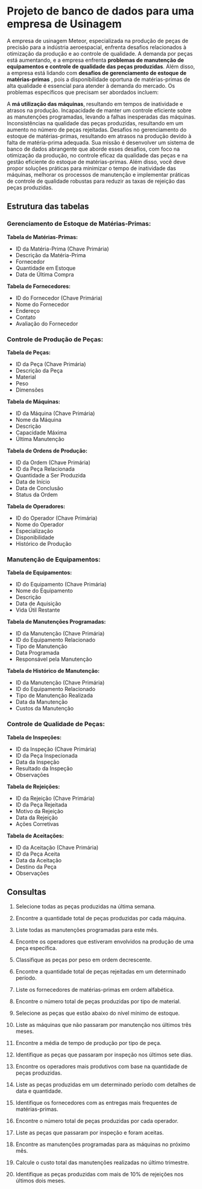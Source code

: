 # Projeto de banco de dados para uma empresa de Usinagem

A empresa de usinagem Meteor, especializada na produção de peças de precisão para a indústria aeroespacial, enfrenta desafios relacionados à otimização da produção e ao controle de qualidade. A demanda por peças está aumentando, e a empresa enfrenta **problemas de manutenção de equipamentos e controle de qualidade das peças produzidas**.
Além disso, a empresa está lidando com **desafios de gerenciamento de estoque de matérias-primas**
, pois a disponibilidade oportuna de matérias-primas de alta qualidade é essencial para atender à demanda do mercado.
Os problemas específicos que precisam ser abordados incluem:

A **má utilização das máquinas**, resultando em tempos de inatividade e atrasos na produção.
Incapacidade de manter um controle eficiente sobre as manutenções programadas, levando a falhas inesperadas das máquinas.
Inconsistências na qualidade das peças produzidas, resultando em um aumento no número de peças rejeitadas.
Desafios no gerenciamento do estoque de matérias-primas, resultando em atrasos na produção devido à falta de matéria-prima adequada.
Sua missão é desenvolver um sistema de banco de dados abrangente que aborde esses desafios, com foco na otimização da produção, no controle eficaz da qualidade das peças e na gestão eficiente do estoque de matérias-primas. Além disso, você deve propor soluções práticas para minimizar o tempo de inatividade das máquinas, melhorar os processos de manutenção e implementar práticas de controle de qualidade robustas para reduzir as taxas de rejeição das peças produzidas.

## Estrutura das tabelas


###  Gerenciamento de Estoque de Matérias-Primas:

**Tabela de Matérias-Primas:** 
- ID da Matéria-Prima (Chave Primária)
- Descrição da Matéria-Prima
- Fornecedor
- Quantidade em Estoque
- Data de Última Compra

**Tabela de Fornecedores:**
- ID do Fornecedor (Chave Primária)
- Nome do Fornecedor
- Endereço
- Contato
- Avaliação do Fornecedor

### Controle de Produção de Peças:

**Tabela de Peças:**
- ID da Peça (Chave Primária)
- Descrição da Peça
- Material
- Peso
- Dimensões

**Tabela de Máquinas:**
- ID da Máquina (Chave Primária)
- Nome da Máquina
- Descrição
- Capacidade Máxima
- Última Manutenção

**Tabela de Ordens de Produção:**
- ID da Ordem (Chave Primária)
- ID da Peça Relacionada
- Quantidade a Ser Produzida
- Data de Início
- Data de Conclusão
- Status da Ordem

**Tabela de Operadores:**
- ID do Operador (Chave Primária)
- Nome do Operador
- Especialização
- Disponibilidade
- Histórico de Produção

### Manutenção de Equipamentos:

**Tabela de Equipamentos:**
- ID do Equipamento (Chave Primária)
- Nome do Equipamento
- Descrição
- Data de Aquisição
- Vida Útil Restante

**Tabela de Manutenções Programadas:**
- ID da Manutenção (Chave Primária)
- ID do Equipamento Relacionado
- Tipo de Manutenção
- Data Programada
- Responsável pela Manutenção

**Tabela de Histórico de Manutenção:**
- ID da Manutenção (Chave Primária)
- ID do Equipamento Relacionado
- Tipo de Manutenção Realizada
- Data da Manutenção
- Custos da Manutenção

### Controle de Qualidade de Peças:

**Tabela de Inspeções:**
- ID da Inspeção (Chave Primária)
- ID da Peça Inspecionada
- Data da Inspeção
- Resultado da Inspeção
- Observações

**Tabela de Rejeições:**
- ID da Rejeição (Chave Primária)
- ID da Peça Rejeitada
- Motivo da Rejeição
- Data da Rejeição
- Ações Corretivas

**Tabela de Aceitações:**
- ID da Aceitação (Chave Primária)
- ID da Peça Aceita
- Data da Aceitação
- Destino da Peça
- Observações



## Consultas

1. Selecione todas as peças produzidas na última semana.

2. Encontre a quantidade total de peças produzidas por cada máquina.

3. Liste todas as manutenções programadas para este mês.

4. Encontre os operadores que estiveram envolvidos na produção de uma peça específica.

5. Classifique as peças por peso em ordem decrescente.

6. Encontre a quantidade total de peças rejeitadas em um determinado período.

7. Liste os fornecedores de matérias-primas em ordem alfabética.

8. Encontre o número total de peças produzidas por tipo de material.

9. Selecione as peças que estão abaixo do nível mínimo de estoque.

10. Liste as máquinas que não passaram por manutenção nos últimos três meses.

11. Encontre a média de tempo de produção por tipo de peça.

12. Identifique as peças que passaram por inspeção nos últimos sete dias.

13. Encontre os operadores mais produtivos com base na quantidade de peças produzidas.

14. Liste as peças produzidas em um determinado período com detalhes de data e quantidade.

15. Identifique os fornecedores com as entregas mais frequentes de matérias-primas.

16. Encontre o número total de peças produzidas por cada operador.

17. Liste as peças que passaram por inspeção e foram aceitas.

18. Encontre as manutenções programadas para as máquinas no próximo mês.

19. Calcule o custo total das manutenções realizadas no último trimestre.

20. Identifique as peças produzidas com mais de 10% de rejeições nos últimos dois meses.